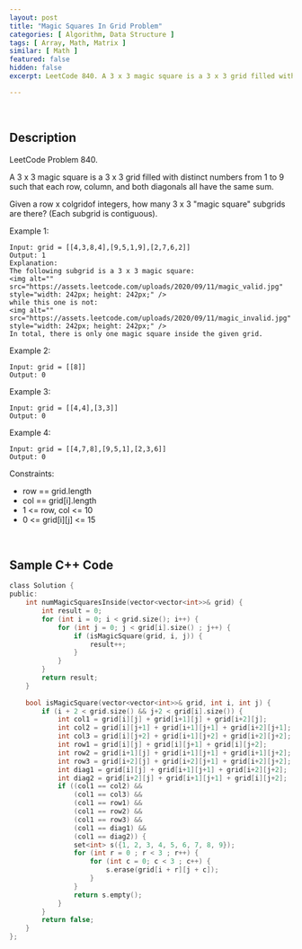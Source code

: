 ```yaml
---
layout: post
title: "Magic Squares In Grid Problem"
categories: [ Algorithm, Data Structure ]
tags: [ Array, Math, Matrix ]
similar: [ Math ]
featured: false
hidden: false
excerpt: LeetCode 840. A 3 x 3 magic square is a 3 x 3 grid filled with distinct numbers from 1 to 9 such that each row, column, and both diagonals all have the same sum.

---
```


<br />

## Description

LeetCode Problem 840.

A 3 x 3 magic square is a 3 x 3 grid filled with distinct numbers from 1 to 9 such that each row, column, and both diagonals all have the same sum.

Given a row x colgridof integers, how many 3 x 3 "magic square" subgrids are there? (Each subgrid is contiguous).

Example 1: 
```
Input: grid = [[4,3,8,4],[9,5,1,9],[2,7,6,2]]
Output: 1
Explanation: 
The following subgrid is a 3 x 3 magic square:
<img alt="" src="https://assets.leetcode.com/uploads/2020/09/11/magic_valid.jpg" style="width: 242px; height: 242px;" />
while this one is not:
<img alt="" src="https://assets.leetcode.com/uploads/2020/09/11/magic_invalid.jpg" style="width: 242px; height: 242px;" />
In total, there is only one magic square inside the given grid.
```

Example 2:
```
Input: grid = [[8]]
Output: 0
```

Example 3:
```
Input: grid = [[4,4],[3,3]]
Output: 0
```

Example 4:
```
Input: grid = [[4,7,8],[9,5,1],[2,3,6]]
Output: 0
```

Constraints:
* row == grid.length
* col == grid[i].length
* 1 <= row, col <= 10
* 0 <= grid[i][j] <= 15

<br />

## Sample C++ Code


```c
class Solution {
public:
    int numMagicSquaresInside(vector<vector<int>>& grid) {
        int result = 0;
        for (int i = 0; i < grid.size(); i++) {
            for (int j = 0; j < grid[i].size() ; j++) {
                if (isMagicSquare(grid, i, j)) {
                    result++;
                }
            }
        }
        return result;
    }
    
    bool isMagicSquare(vector<vector<int>>& grid, int i, int j) {
        if (i + 2 < grid.size() && j+2 < grid[i].size()) {
            int col1 = grid[i][j] + grid[i+1][j] + grid[i+2][j];
            int col2 = grid[i][j+1] + grid[i+1][j+1] + grid[i+2][j+1];
            int col3 = grid[i][j+2] + grid[i+1][j+2] + grid[i+2][j+2];
            int row1 = grid[i][j] + grid[i][j+1] + grid[i][j+2];
            int row2 = grid[i+1][j] + grid[i+1][j+1] + grid[i+1][j+2];
            int row3 = grid[i+2][j] + grid[i+2][j+1] + grid[i+2][j+2];
            int diag1 = grid[i][j] + grid[i+1][j+1] + grid[i+2][j+2];
            int diag2 = grid[i+2][j] + grid[i+1][j+1] + grid[i][j+2];
            if ((col1 == col2) &&
                (col1 == col3) &&
                (col1 == row1) && 
                (col1 == row2) &&
                (col1 == row3) &&
                (col1 == diag1) &&
                (col1 == diag2)) {
                set<int> s({1, 2, 3, 4, 5, 6, 7, 8, 9});
                for (int r = 0 ; r < 3 ; r++) {
                    for (int c = 0; c < 3 ; c++) {
                        s.erase(grid[i + r][j + c]);
                    }
                }
                return s.empty();
            }
        }
        return false;
    }
};
```


